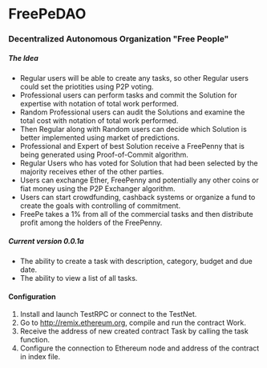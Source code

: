 # FreePeDAO
### Decentralized Autonomous Organization "Free People"


##### The Idea
- Regular users will be able to create any tasks, so other Regular users could set the priotities using P2P voting. 
- Professional users can perform tasks and commit the Solution for expertise with notation of total work performed. 
- Random Professional users can audit the Solutions and examine the total cost with notation of total work performed. 
- Then Regular along with Random users can decide which Solution is better implemented using market of predictions. 
- Professional and Expert of best Solution receive a FreePenny that is being generated using Proof-of-Commit algorithm.
- Regular Users who has voted for Solution that had been selected by the majority receives ether of the other parties.
- Users can exchange Ether, FreePenny and potentially any other coins or fiat money using the P2P Exchanger algorithm.
- Users can start crowdfunding, cashback systems or organize a fund to create the goals with controlling of commitment.
- FreePe takes a 1% from all of the commercial tasks and then distribute profit among the holders of the FreePenny.

##### Current version 0.0.1a
- The ability to create a task with description, category, budget and due date.
- The ability to view a list of all tasks.

#### Configuration
1. Install and launch TestRPC or connect to the TestNet.
2. Go to http://remix.ethereum.org, compile and run the contract Work.
3. Receive the address of new created contract Task by calling the task function.
4. Configure the connection to Ethereum node and address of the contract in index file.

